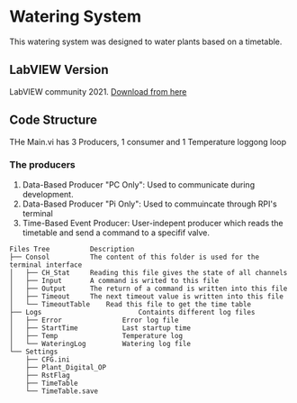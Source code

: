 # Watering System
This watering system was designed to water plants based on a timetable.
## LabVIEW Version
LabVIEW community 2021. [Download from here](https://www.ni.com/en-gb/support/downloads/software-products/download.labview-community.html)
## Code Structure
THe Main.vi has 3 Producers, 1 consumer and 1 Temperature loggong loop
### The producers
1. Data-Based Producer "PC Only": Used to communicate during development.
2. Data-Based Producer "Pi Only": Used to commuincate through RPI's terminal 
3. Time-Based Event Producer: User-indepent producer which reads the timetable and send a command to a specifif valve.
```consol
Files Tree			Description
├── Consol			The content of this folder is used for the terminal interface
│	├── CH_Stat		Reading this file gives the state of all channels
│	├── Input		A command is writed to this file
│	├── Output		The return of a command is written into this file
│	├── Timeout		The next timeout value is written into this file
│	└── TimeoutTable	Read this file to get the time table
├── Logs                        Containts different log files
│	├── Error               Error log file
│	├── StartTime           Last startup time
│	├── Temp                Temperature log
│	└── WateringLog         Watering log file
└── Settings
 	├── CFG.ini
	├── Plant_Digital_OP
	├── RstFlag
	├── TimeTable
	└── TimeTable.save
```
